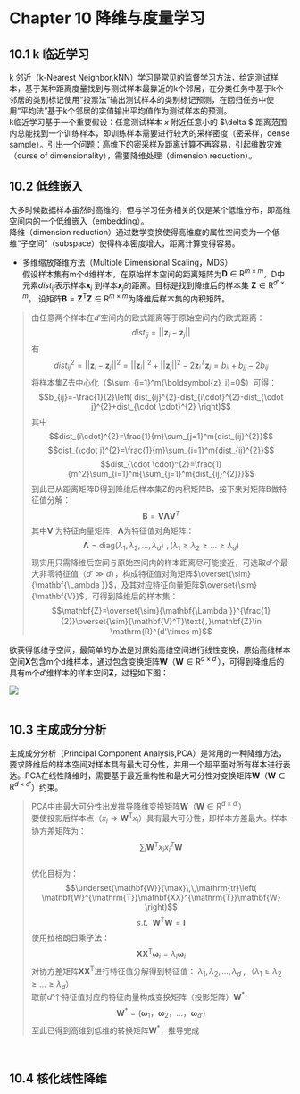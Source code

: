 # Chapter 10 降维与度量学习
## 10.1 k 临近学习 
k 邻近（k-Nearest Neighbor,kNN）学习是常见的监督学习方法，给定测试样本，基于某种距离度量找到与测试样本最靠近的k个邻居，在分类任务中基于k个邻居的类别标记使用“投票法”输出测试样本的类别标记预测，在回归任务中使用“平均法”基于k个邻居的实值输出平均值作为测试样本的预测。  
k临近学习基于一个重要假设：任意测试样本 $x$ 附近任意小的 $\delta $ 距离范围内总能找到一个训练样本，即训练样本需要进行较大的采样密度（密采样，dense sample）。引出一个问题：高维下的密采样及距离计算不再容易，引起维数灾难（curse of dimensionality），需要降维处理（dimension reduction）。  
## 10.2 低维嵌入
大多时候数据样本虽然时高维的，但与学习任务相关的仅是某个低维分布，即高维空间内的一个低维嵌入（embedding）。  
降维（dimension reduction）通过数学变换使得高维度的属性空间变为一个低维“子空间”（subspace）使得样本密度增大，距离计算变得容易。  
+  多维缩放降维方法（Multiple Dimensional Scaling，MDS）  
假设样本集有m个d维样本，在原始样本空间的距离矩阵为$\mathbf{D}\in \mathrm{R}^{m\times m}$，D中元素$dist_{ij}$表示样本$\boldsymbol{x}_{i\,\,}$到样本$\boldsymbol{x}_j$的距离。目标是找到降维后的样本集 $\mathbf{Z}\in \mathrm{R}^{d'\times m}$。
 设矩阵$\mathbf{B}=\mathbf{Z}^{\mathrm{T}}\mathbf{Z}\in \mathrm{R}^{m\times m}$为降维后样本集的内积矩阵。  

>由任意两个样本在$d'$空间内的欧式距离等于原始空间内的欧式距离：  
 $$dist_{ij}=||\boldsymbol{z}_i-\boldsymbol{z}_j||$$ 
 有
 $$dist_{ij}^{2}=||\boldsymbol{z}_i-\boldsymbol{z}_j||^2=||\boldsymbol{z}_i||^2+||\boldsymbol{z}_j||^2-2\boldsymbol{z}_{i}^{T}\boldsymbol{z}_j=b_{ii}+b_{jj}-2b_{ij}$$
 将样本集Z去中心化（$\sum_{i=1}^m{\boldsymbol{z}_i}=0$）可得： 
 $$b_{ij}=-\frac{1}{2}\left( dist_{ij}^{2}-dist_{i\cdot}^{2}-dist_{\cdot j}^{2}+dist_{\cdot \cdot}^{2} \right)$$
 其中$$dist_{i\cdot}^{2}=\frac{1}{m}\sum_{j=1}^m{dist_{ij}^{2}}$$
$$dist_{\cdot j}^{2}=\frac{1}{m}\sum_{i=1}^m{dist_{ij}^{2}}$$
$$dist_{\cdot \cdot}^{2}=\frac{1}{m^2}\sum_{i=1}^m{\sum_{j=1}^m{dist_{ij}^{2}}}$$
到此已从距离矩阵D得到降维后样本集Z的内积矩阵B，接下来对矩阵B做特征值分解：
$$\mathbf{B}=\mathbf{V\Lambda V}^T$$
其中$\mathbf{V}$ 为特征向量矩阵，$\mathbf{\Lambda }$为特征值对角矩阵：
$$\mathbf{\Lambda }=\mathrm{diag}\left( \lambda _1,\lambda _2,...,\lambda _d \right) \,\, ,(\lambda _1\geqslant \lambda _2\geqslant ...\geqslant \lambda _d)$$
现实用只需降维后空间与原始空间内的样本距离尽可能接近，可选取$d'$个最大非零特征值（$d'\gg d$），构成特征值对角矩阵$\overset{\sim}{\mathbf{\Lambda }}$，及其对应特征向量矩阵$\overset{\sim}{\mathbf{V}}$，可得到降维后的样本集：
$$\mathbf{Z}=\overset{\sim}{\mathbf{\Lambda }}^{\frac{1}{2}}\overset{\sim}{\mathbf{V}^T}\text{，}\mathbf{Z}\in \mathrm{R}^{d'\times m}$$  

欲获得低维子空间，最简单的办法是对原始高维空间进行线性变换，原始高维样本空间$\mathbf{X}$包含m个d维样本，通过包含变换矩阵$\mathbf{W}$（$\mathbf{W}\in \mathrm{R}^{d\times d'}$），可得到降维后的具有m个$d'$维样本的样本空间$\mathbf{Z}$，过程如下图：

![](https://cdn.jsdelivr.net/gh/Townjj/Markdown-Images/Machine-Learning/20210608211843.png)  
&nbsp; 
## 10.3 主成成分分析
主成成分分析（Principal Component Analysis,PCA）是常用的一种降维方法，要求降维后的样本空间对样本具有最大可分性，并用一个超平面对所有样本进行表达。PCA在线性降维时，需要基于最近重构性和最大可分性对变换矩阵$\mathbf{W}$（$\mathbf{W}\in \mathrm{R}^{d\times d'}$）约束。 
>PCA中由最大可分性出发推导降维变换矩阵$\mathbf{W}$（$\mathbf{W}\in \mathrm{R}^{d\times d'}$）  
要使投影后样本点$\text{（}x_i\Rightarrow \mathbf{W}^{\mathrm{T}}x_i\text{）}$具有最大可分性，即样本方差最大。样本协方差矩阵为：
$$\sum_i{\mathbf{W}^{\mathrm{T}}x_ix_{i}^{T}\mathbf{W}}$$  
优化目标为：
$$\underset{\mathbf{W}}{\max}\,\,\mathrm{tr}\left( \mathbf{W}^{\mathrm{T}}\mathbf{XX}^{\mathrm{T}}\mathbf{W} \right)$$
$$s.t.\ \   \mathbf{W}^{\mathrm{T}}\mathbf{W}=\mathbf{I}$$
使用拉格朗日乘子法：
$$\mathbf{XX}^{\mathrm{T}}\boldsymbol{\omega }_i=\lambda _i\boldsymbol{\omega }_i$$
对协方差矩阵$\mathbf{XX}^{\mathrm{T}}$进行特征值分解得到特征值：
$\lambda _1,\lambda _2,...,\lambda _d \ ,\text{（}\lambda _1\geqslant \lambda _2\geqslant ...\geqslant \lambda _d\text{）}$  
取前$d'$个特征值对应的特征向量构成变换矩阵（投影矩阵）$\mathbf{W}^*$:
$$\mathbf{W}^*=\left( \boldsymbol{\omega }_1\text{，}\boldsymbol{\omega }_2\text{，}...\text{，}\boldsymbol{\omega }_{d'} \right)$$
至此已得到高维到低维的转换矩阵$\mathbf{W}^*$，推导完成  

&nbsp; 
## 10.4 核化线性降维







